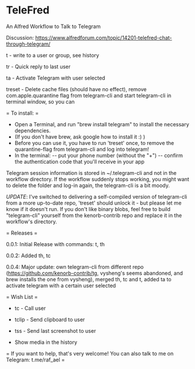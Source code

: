 # TeleFred
An Alfred Workflow to Talk to Telegram

Discussion: https://www.alfredforum.com/topic/14201-telefred-chat-through-telegram/

t - write to a user or group, see history 

tr - Quick reply to last user

ta - Activate Telegram with user selected

treset - Delete cache files (should have no effect), remove com.apple.quarantine flag from telegram-cli and start telegram-cli in terminal window, so you can 

= To install: = 

- Open a Terminal, and run "brew install telegram" to install the necessary dependencies. 
- (If you don't have brew, ask google how to install it :) )
- Before you can use it, you have to run 'treset' once, to remove the quarantine-flag from telegram-cli and log into telegram! 
- In the terminal:
-- put your phone number (without the "+")
-- confirm the authentication code that you'll receive in your app

Telegram session information is stored in ~/.telegram-cli and not in the workflow directory. If the workflow suddenly stops working, you might want to delete the folder and log-in again, the telegram-cli is a bit moody. 

*UPDATE*: I've switched to delivering a self-compiled version of telegram-cli from a more up-to-date repo, 'treset' should unlock it - but please let me know if it doesn't run. If you don't like binary blobs, feel free to build "telegram-cli" yourself from the kenorb-contrib repo and replace it in the workflow's directory.

= Releases =

0.0.1: Initial Release with commands: t, th

0.0.2: Added th, tc 

0.0.4: Major update: own telegram-cli from different repo (https://github.com/kenorb-contrib/tg, vysheng's seems abandoned, and brew installs the one from vysheng), merged th, tc and t, added ta to activate telegram with a certain user selected

= Wish List =

- tc - Call user

- tclip - Send clipboard to user

- tss - Send last screenshot to user

- Show media in the history


= If you want to help, that's very welcome! You can also talk to me on Telegram: t.me/raf_ael = 

